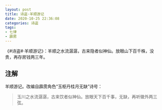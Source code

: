 ```yaml
---
layout: post
title: 诗盗·羊顺游记
date: 2020-10-25 22:36:08
categories: 诗盗
tags:
- 七律
- 霹雳
---
```

《#诗盗#·羊顺游记》：羊顺之水流潺潺，古来隐者似神仙。放眼山下百千株，没贵，再存房钱两三年。

## 注解

羊顺游记。改编自霹雳角色“玉枢丹桂月无缺”诗号：

> 玉川之水流潺潺，古来饮者似神仙。放眼天下百千事，无缺，再听徽外两三弦。

